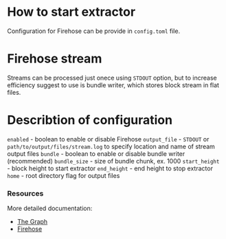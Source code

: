 # How to start extractor

Configuration for Firehose can be provide in `config.toml` file.

# Firehose stream

Streams can be processed just onece using `STDOUT` option, but to
increase efficiency suggest to use is bundle writer, which stores
block stream in flat files.

# Describtion of configuration

`enabled` - boolean to enable or disable Firehose
`output_file` - `STDOUT` or `path/to/output/files/stream.log` to specify
location and name of stream output files
`bundle` - boolean to enable or disable bundle writer (recommended)
`bundle_size` - size of bundle chunk, ex. 1000
`start_height` - block height to start extractor
`end_height` - end height to stop extractor
`home` - root directory flag for output files

### Resources

More detailed documentation:

- [The Graph](https://thegraph.com/docs/en/)
- [Firehose](https://firehose.streamingfast.io/)
